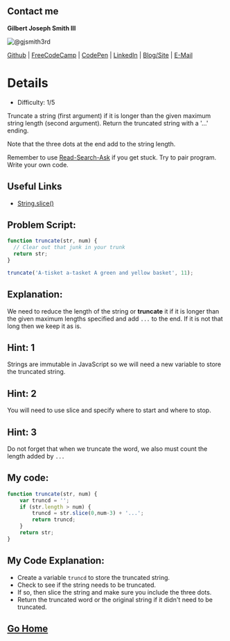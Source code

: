 ## Contact me
**Gilbert Joseph Smith III**

![@gjsmith3rd](https://avatars0.githubusercontent.com/gjsmith3rd?&s=128)

[Github](https://github.com/gjsmith3rd) | [FreeCodeCamp](http://www.freecodecamp.com/gjsmith3rd) |  [CodePen](http://codepen.io/gjsmith3rd/) | [LinkedIn](https://www.linkedin.com/in/gjsmith3rd) | [Blog/Site](https://gjsmith3rd.github.io/) | [E-Mail](mailto:contact@mobileCreature.com)

# Details
- Difficulty: 1/5

Truncate a string (first argument) if it is longer than the given maximum string length (second argument). Return the truncated string with a '...' ending.

Note that the three dots at the end add to the string length.

Remember to use [ Read-Search-Ask](http://github.com/FreeCodeCamp/freecodecamp/wiki/How-to-get-help-when-you-get-stuck) if you get stuck. Try to pair program. Write your own code.

## Useful Links
- [String.slice()](https://developer.mozilla.org/en-US/docs/Web/JavaScript/Reference/Global_Objects/String/slice)

## Problem Script:

```js
function truncate(str, num) {
  // Clear out that junk in your trunk
  return str;
}

truncate('A-tisket a-tasket A green and yellow basket', 11);
```

## Explanation:
We need to reduce the length of the string or **truncate** it if it is longer than the given maximum lengths specified and add `...` to the end. If it is not that long then we keep it as is.

## Hint: 1
Strings are immutable in JavaScript so we will need a new variable to store the truncated string.

## Hint: 2
You will need to use slice and specify where to start and where to stop.

## Hint: 3
Do not forget that when we truncate the word, we also must count the length added by `...`

## My code:

```js
function truncate(str, num) {
    var truncd = '';
    if (str.length > num) {
        truncd = str.slice(0,num-3) + '...';
        return truncd;
    }
    return str;
}
```

## My Code Explanation:
- Create a variable `truncd` to store the truncated string.
- Check to see if the string needs to be truncated.
- If so, then slice the string and make sure you include the three dots.
- Return the truncated word or the original string if it didn't need to be truncated.

## [Go Home](https://github.com/Rafase282/My-FreeCodeCamp-Code/wiki)
